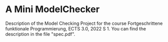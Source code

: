 # A Mini ModelChecker
Description of the Model Checking Project for the course Fortgeschrittene funktionale Programmierung, ECTS 3.0, 2022 S 1.
You can find the description in the file "spec.pdf".
